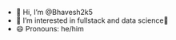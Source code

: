- 👋 Hi, I’m @Bhavesh2k5
- 👀 I’m interested in fullstack and data science💯
- 😄 Pronouns: he/him

<!---
Bhavesh2k5/Bhavesh2k5 is a ✨ special ✨ repository because its `README.md` (this file) appears on your GitHub profile.
You can click the Preview link to take a look at your changes.
--->
